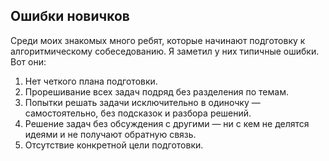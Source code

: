 ## Ошибки новичков

Среди моих знакомых много ребят, которые начинают подготовку к алгоритмическому собеседованию. Я заметил у них типичные ошибки. Вот они:
1. Нет четкого плана подготовки.
2. Прорешивание всех задач подряд без разделения по темам.
3. Попытки решать задачи исключительно в одиночку — самостоятельно, без подсказок и разбора решений.
4. Решение задач без обсуждения с другими — ни с кем не делятся идеями и не получают обратную связь.
5. Отсутствие конкретной цели подготовки.
